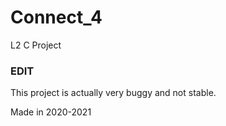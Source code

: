 # Connect_4
L2 C Project


### EDIT ###

This project is actually very buggy and not stable.


Made in 2020-2021
